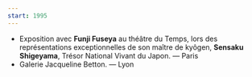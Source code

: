 ```yaml
---
start: 1995
---
```


- Exposition avec **Funji Fuseya** au théâtre du Temps, lors des représentations exceptionnelles de son maître de kyôgen, **Sensaku Shigeyama**, Trésor National Vivant du Japon. — Paris
- Galerie Jacqueline Betton. — Lyon
